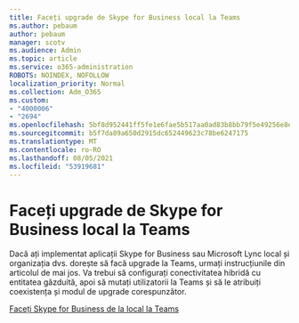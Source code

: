 ```yaml
---
title: Faceți upgrade de Skype for Business local la Teams
ms.author: pebaum
author: pebaum
manager: scotv
ms.audience: Admin
ms.topic: article
ms.service: o365-administration
ROBOTS: NOINDEX, NOFOLLOW
localization_priority: Normal
ms.collection: Adm_O365
ms.custom:
- "4000006"
- "2694"
ms.openlocfilehash: 5bf8d952441ff5fe1e6fae5b517aa0ad83b8bb79f5e49256e8ebcedbc086c3d1
ms.sourcegitcommit: b5f7da89a650d2915dc652449623c78be6247175
ms.translationtype: MT
ms.contentlocale: ro-RO
ms.lasthandoff: 08/05/2021
ms.locfileid: "53919681"
---
```

# <a name="upgrade-from-skype-for-business-on-premises-to-teams"></a>Faceți upgrade de Skype for Business local la Teams

Dacă ați implementat aplicații Skype for Business sau Microsoft Lync local și organizația dvs. dorește să facă upgrade la Teams, urmați instrucțiunile din articolul de mai jos. Va trebui să configurați conectivitatea hibridă cu entitatea găzduită, apoi să mutați utilizatorii la Teams și să le atribuiți coexistența și modul de upgrade corespunzător. 

[Faceți Skype for Business de la local la Teams](https://docs.microsoft.com/MicrosoftTeams/upgrade-to-teams-execute-skypeforbusinesshybridonprem)

